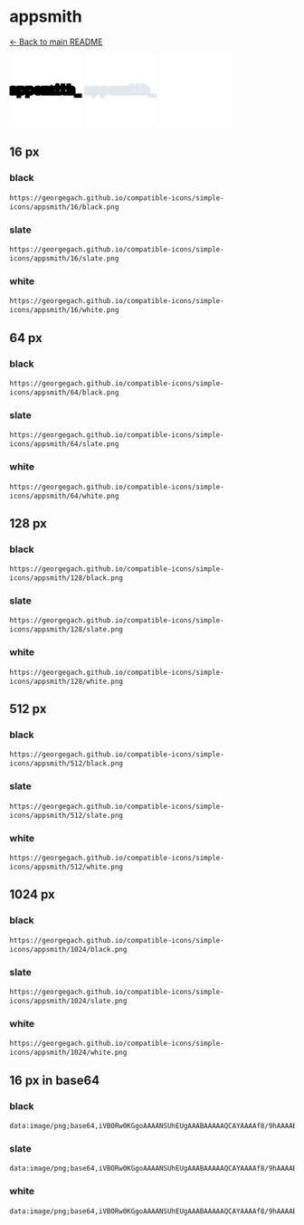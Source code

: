 # appsmith

[← Back to main README](../../README.md)


<img src="./128/black.png" width="128" alt="appsmith black icon" />
<img src="./128/slate.png" width="128" alt="appsmith slate icon" />
<img src="./128/white.png" width="128" alt="appsmith white icon" />

## 16 px

### black
```
https://georgegach.github.io/compatible-icons/simple-icons/appsmith/16/black.png
```

### slate
```
https://georgegach.github.io/compatible-icons/simple-icons/appsmith/16/slate.png
```

### white
```
https://georgegach.github.io/compatible-icons/simple-icons/appsmith/16/white.png
```

## 64 px

### black
```
https://georgegach.github.io/compatible-icons/simple-icons/appsmith/64/black.png
```

### slate
```
https://georgegach.github.io/compatible-icons/simple-icons/appsmith/64/slate.png
```

### white
```
https://georgegach.github.io/compatible-icons/simple-icons/appsmith/64/white.png
```

## 128 px

### black
```
https://georgegach.github.io/compatible-icons/simple-icons/appsmith/128/black.png
```

### slate
```
https://georgegach.github.io/compatible-icons/simple-icons/appsmith/128/slate.png
```

### white
```
https://georgegach.github.io/compatible-icons/simple-icons/appsmith/128/white.png
```

## 512 px

### black
```
https://georgegach.github.io/compatible-icons/simple-icons/appsmith/512/black.png
```

### slate
```
https://georgegach.github.io/compatible-icons/simple-icons/appsmith/512/slate.png
```

### white
```
https://georgegach.github.io/compatible-icons/simple-icons/appsmith/512/white.png
```

## 1024 px

### black
```
https://georgegach.github.io/compatible-icons/simple-icons/appsmith/1024/black.png
```

### slate
```
https://georgegach.github.io/compatible-icons/simple-icons/appsmith/1024/slate.png
```

### white
```
https://georgegach.github.io/compatible-icons/simple-icons/appsmith/1024/white.png
```

## 16 px in base64

### black
```
data:image/png;base64,iVBORw0KGgoAAAANSUhEUgAAABAAAAAQCAYAAAAf8/9hAAAABmJLR0QA/wD/AP+gvaeTAAAAhUlEQVQ4je3QvQkCQRTE8d/6LYKm1mAP14OJZViALZhZgt2ZKoh43u2ZvIPDxEyT+8Mwj9ll3rL0/J+EBTKmeGKCa+Rj1HF3jzlK3HBqS6oIazzCL+EVmvCMVyxpcIQRhqGMwcfrUsxtnjvnBXYJS2yxxj10xqpT1FJiFkUHbL58Uc9PeAP8hh2ThD3nQQAAAABJRU5ErkJggg==
```

### slate
```
data:image/png;base64,iVBORw0KGgoAAAANSUhEUgAAABAAAAAQCAYAAAAf8/9hAAAABmJLR0QA/wD/AP+gvaeTAAAA00lEQVQ4je3QPU4CUQDE8f889kNcEpTEYCyk8BzewcbaE9iaeAYqj+DNNBa+xGYlEGT37Rsbqe204VdONTNw8P8UY2z6vs9pMqmL9XrXNU11NZt9xhibbV2Xk5QGgG1f3oegcTKdnFeLi9MnAL3FNmWchUagznYl8WH7TJKBETAAQWKwyUBlsVzMTx6CYSRUAtgOElhCkmzCT9MAkDPZ+8Bcv763t8WuHKbjVNw46xzSBmtzOZ8+v7TtFCCspP3euv7qUjo+GoacXfEYpLu/+PngN99Fu1tI51ppzwAAAABJRU5ErkJggg==
```

### white
```
data:image/png;base64,iVBORw0KGgoAAAANSUhEUgAAABAAAAAQCAYAAAAf8/9hAAAABmJLR0QA/wD/AP+gvaeTAAAAjklEQVQ4je2QvQkCYRBE3/ovgqbWYA/2YGIZFmALZpZgd6YKInfefc/AFS4WwcQHw8DsMiwLf35PqDOgAGOgAkYRccl8CLS5uwOmQA1cI+IIgNqotdqq9/RzeuOLRi3qQ60yOwAMgH6qAL3udSk6eenM1+o21DmwAZbALXUCFp2iNzUwyaI9sPrsc3++yxO641ZgGgxPnwAAAABJRU5ErkJggg==
```

